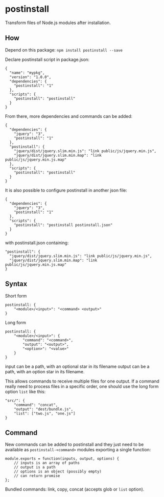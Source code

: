 postinstall
===========

Transform files of Node.js modules after installation.

How
---

Depend on this package:
`npm install postinstall --save`

Declare postinstall script in package.json:

```
{
  "name": "mypkg",
  "version": "1.0.0",
  "dependencies": {
    "postinstall": "1"
  },
  "scripts": {
    "postinstall": "postinstall"
  }
}
```

From there, more dependencies and commands can be added:

```
{
  "dependencies": {
    "jquery": "3",
    "postinstall": "1"
  },
  "postinstall": {
    "jquery/dist/jquery.slim.min.js": "link public/js/jquery.min.js",
    "jquery/dist/jquery.slim.min.map": "link public/js/jquery.min.js.map"
  },
  "scripts": {
    "postinstall": "postinstall"
  }
}
```

It is also possible to configure postinstall in another json file:

```
{
  "dependencies": {
    "jquery": "3",
    "postinstall": "1"
  },
  "scripts": {
    "postinstall": "postinstall postinstall.json"
  }
}
```

with postinstall.json containing:
```
"postinstall": {
  "jquery/dist/jquery.slim.min.js": "link public/js/jquery.min.js",
  "jquery/dist/jquery.slim.min.map": "link public/js/jquery.min.js.map"
}
```


Syntax
------

Short form
```
postinstall: {
	"<module>/<input>": "<command> <output>"
}
```

Long form
```
postinstall: {
	"<module>/<input>": {
		"command": "<command>",
		"output": "<output>",
		"<option>": "<value>"
	}
}
```

input can be a path, with an optional star in its filename
output can be a path, with an option star in its filename.

This allows commands to receive multiple files for one output.
If a command really need to process files in a specific order,
one should use the long form option `list` like this:

```
"src/": {
	"command": "concat",
	"output": "dest/bundle.js",
	"list": ["two.js", "one.js"]
}
```


Command
-------

New commands can be added to postinstall and they just need to be available
as `postinstall-<command>` modules exporting a single function:

```
module.exports = function(inputs, output, options) {
	// inputs is an array of paths
	// output is a path
	// options is an object (possibly empty)
	// can return promise
};
```

Bundled commands: link, copy, concat (accepts glob or `list` option).

